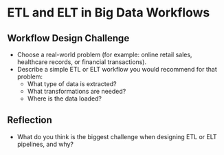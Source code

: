 # ETL and ELT in Big Data Workflows

## Workflow Design Challenge

- Choose a real-world problem (for example: online retail sales, healthcare records, or financial transactions).
- Describe a simple ETL or ELT workflow you would recommend for that problem:
  - What type of data is extracted?
  - What transformations are needed?
  - Where is the data loaded?

## Reflection

- What do you think is the biggest challenge when designing ETL or ELT pipelines, and why?
